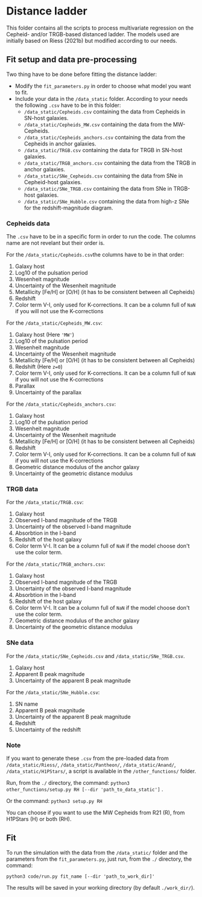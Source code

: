 # Distance ladder

This folder contains all the scripts to process multivariate regression on the Cepheid- and/or TRGB-based distanced 
ladder. The models used are initially based on Riess (2021b) but modified according to our needs.
## Fit setup and data pre-processing
Two thing have to be done before fitting the distance ladder:
* Modify the `fit_parameters.py` in order to choose what model you want to fit.
* Include your data in the `/data_static` folder. According to your needs the following `.csv` have to be in this folder:
  * `/data_static/Cepheids.csv` containing the data from Cepheids in SN-host galaxies.
  * `/data_static/Cepheids_MW.csv` containing the data from the MW-Cepheids.
  * `/data_static/Cepheids_anchors.csv` containing the data from the Cepheids in anchor galaxies.
  * `/data_static/TRGB.csv` containing the data for TRGB in SN-host galaxies.
  * `/data_static/TRGB_anchors.csv` containing the data from the TRGB in anchor galaxies.
  * `/data_static/SNe_Cepheids.csv` containing the data from SNe in Cepheid-host galaxies.
  * `/data_static/SNe_TRGB.csv` containing the data from SNe in TRGB-host galaxies.
  * `/data_static/SNe_Hubble.csv` containing the data from high-z SNe for the redshift-magnitude diagram.

### Cepheids data 
The `.csv` have to be in a specific form in order to run the code. The columns name are not revelant but their order is.

For the `/data_static/Cepheids.csv`the columns have to be in that order:
1. Galaxy host
2. Log10 of the pulsation period
3. Wesenheit magnitude
4. Uncertainty of the Wesenheit magnitude
5. Metallicity [Fe/H] or [O/H] (it has to be consistent between all Cepheids)
6. Redshift
7. Color term V-I, only used for K-corrections. It can be a column full of `NaN` if you will not use the K-corrections

For the `/data_static/Cepheids_MW.csv`:
1. Galaxy host (Here `'MW'`)
2. Log10 of the pulsation period
3. Wesenheit magnitude
4. Uncertainty of the Wesenheit magnitude
5. Metallicity [Fe/H] or [O/H] (it has to be consistent between all Cepheids)
6. Redshift (Here `z=0`)
7. Color term V-I, only used for K-corrections. It can be a column full of `NaN` if you will not use the K-corrections
8. Parallax
9. Uncertainty of the parallax

For the `/data_static/Cepheids_anchors.csv`:
1. Galaxy host
2. Log10 of the pulsation period
3. Wesenheit magnitude
4. Uncertainty of the Wesenheit magnitude
5. Metallicity [Fe/H] or [O/H] (it has to be consistent between all Cepheids)
6. Redshift
7. Color term V-I, only used for K-corrections. It can be a column full of `NaN` if you will not use the K-corrections
8. Geometric distance modulus of the anchor galaxy
9. Uncertainty of the geometric distance modulus


### TRGB data 
For the `/data_static/TRGB.csv`:
1. Galaxy host 
2. Observed I-band magnitude of the TRGB
3. Uncertainty of the observed I-band magnitude
4. Absorbtion in the I-band
5. Redshift of the host galaxy
6. Color term V-I. It can be a column full of `NaN` if the model choose don't use the color term.

For the `/data_static/TRGB_anchors.csv`:
1. Galaxy host 
2. Observed I-band magnitude of the TRGB
3. Uncertainty of the observed I-band magnitude
4. Absorbtion in the I-band
5. Redshift of the host galaxy
6. Color term V-I. It can be a column full of `NaN` if the model choose don't use the color term.
7. Geometric distance modulus of the anchor galaxy
8. Uncertainty of the geometric distance modulus

### SNe data
For the `/data_static/SNe_Cepheids.csv` and `/data_static/SNe_TRGB.csv`.
1) Galaxy host
2) Apparent B peak magnitude
3) Uncertainty of the apparent B peak magnitude

For the `/data_static/SNe_Hubble.csv`:
1) SN name
2) Apparent B peak magnitude
3) Uncertainty of the apparent B peak magnitude
4) Redshift
5) Uncertainty of the redshift

### Note
If you want to generate these `.csv` from the pre-loaded data from `/data_static/Riess/`, `/data_static/Pantheon/`,
`/data_static/Anand/`, `/data_static/H1PStars/`, a script is available in the `/other_functions/` folder. 

Run, from the `./` directory, the command:
`python3 other_functions/setup.py RH [--dir 'path_to_data_static']` . 

Or the command: `python3 setup.py RH `

You can choose
if you want to use the MW Cepheids from R21 (R), from H1PStars (H) or both (RH). 

## Fit
To run the simulation with the data from the `/data_static/` folder and the parameters from the `fit_parameters.py`,
just run, from the `./` directory, the command:

`python3 code/run.py fit_name [--dir 'path_to_work_dir]'`

The results will be saved in your working directory (by default `./work_dir/`).
